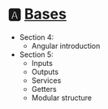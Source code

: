 # 🅰️ [Bases](https://delightful-fudge-7e3e0c.netlify.app)

- Section 4:
  - Angular introduction
- Section 5:
  - Inputs
  - Outputs
  - Services
  - Getters
  - Modular structure
